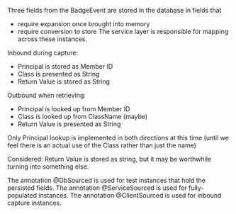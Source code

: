 Three fields from the BadgeEvent are stored in the database in fields that 
 - require expansion once brought into memory
 - require conversion to store
The service layer is responsible for mapping across these instances.
 
Inbound during capture:
- Principal is stored as Member ID
- Class is presented as String
- Return Value is stored as String

Outbound when retrieving:
- Principal is looked up from Member ID
- Class is looked up from ClassName (maybe)
- Return Value is presented as String

Only Principal lookup is implemented in both directions at this time 
(until we feel there is an actual use of the Class rather than just the name)

Considered: Return Value is stored as string, but it may be
worthwhile turning into something else.

The annotation @DbSourced is used for test instances that hold the persisted fields.
The annotation @ServiceSourced is used for fully-populated instances.
The annotation @ClientSourced is used for inbound capture instances.